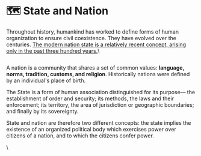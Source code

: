 # 🗺 State and Nation

Throughout history, humankind has worked to define forms of human organization to ensure civil coexistence. They have evolved over the centuries. [The modern nation state is a relatively recent concept, arising only in the past three hundred years.](https://en.wikipedia.org/wiki/Nation\_state)\


<figure><img src="https://lh4.googleusercontent.com/DSErplkJi3qdLs_xMzLjIL1hnMOjbNj_DZkUPJSCsVlHiqq1RoQrHQfkR7kfmgrjA7mgrRU0PPh_GlGk5IcQtkRG1mzzOZzFlCRGzyT4Ma6k--yl2gJO7nke95ZpWLMkV2d_bc7CC48iuEVgjWb07Cjjuf2VyQIqcsI5NX_UV2AFx8hQTi0fQJY6VMGD8A" alt=""><figcaption></figcaption></figure>

A nation is a community that shares a set of common values: **language, norms, tradition, customs, and religion**. Historically nations were defined by an individual's place of birth.&#x20;

The State is a form of human association distinguished for its purpose–– the establishment of order and security; its methods, the laws and their enforcement; its territory, the area of jurisdiction or geographic boundaries; and finally by its sovereignty.

State and nation are therefore two different concepts: the state implies the existence of an organized political body which exercises power over citizens of a nation, and to which the citizens confer power.

\
